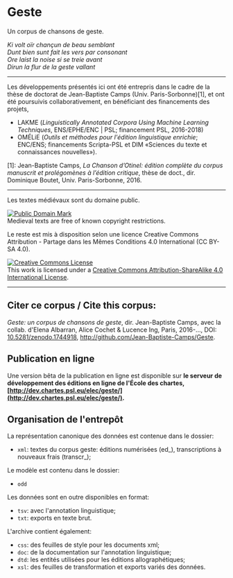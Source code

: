 # Geste

Un corpus de chansons de geste.

*Ki volt oïr chançun de beau semblant*  
*Dunt bien sunt fait les vers par consonant*  
*Ore laist la noise si se treie avant*  
*Dirun la flur de la geste vallant*

***

Les développements présentés ici ont été entrepris dans le cadre de la thèse de doctorat de Jean-Baptiste Camps (Univ. Paris-Sorbonne)\[1\], et ont été poursuivis collaborativement, en bénéficiant des financements des projets,

- LAKME (*Linguistically Annotated Corpora Using Machine Learning Techniques*, ENS/EPHE/ENC | PSL; financement PSL, 2016-2018) 
- OMÉLiE (*Outils et méthodes pour l'édition linguistique enrichie*; ENC/ENS; financements Scripta-PSL et DIM «Sciences du texte et connaissances nouvelles»).


\[1\]: Jean-Baptiste Camps,  _La Chanson d’Otinel: édition complète du corpus manuscrit et prolégomènes à l’édition critique_, thèse de doct., dir. Dominique Boutet, Univ. Paris-Sorbonne, 2016.

***

Les textes médiévaux sont du domaine public.
<p>
<a rel="license" href="http://creativecommons.org/publicdomain/mark/1.0/">
<img src="http://i.creativecommons.org/p/mark/1.0/88x31.png"
     style="border-style: none;" alt="Public Domain Mark" />
</a>
<br />
Medieval texts are free of known copyright restrictions.
</p>
     

Le reste est mis à disposition selon une licence Creative Commons Attribution - Partage dans les Mêmes Conditions 4.0 International (CC BY-SA 4.0).

<a rel="license" href="http://creativecommons.org/licenses/by-sa/4.0/"><img alt="Creative Commons License" style="border-width:0" src="https://i.creativecommons.org/l/by-sa/4.0/88x31.png" /></a><br />This work is licensed under a <a rel="license" href="http://creativecommons.org/licenses/by-sa/4.0/">Creative Commons Attribution-ShareAlike 4.0 International License</a>.

***

## Citer ce corpus / Cite this corpus:

_Geste: un corpus de chansons de geste_, dir. Jean-Baptiste Camps, avec la collab. d'Elena Albarran, Alice Cochet & Lucence Ing, Paris, 2016-…, DOI: [10.5281/zenodo.1744918](https://doi.org/10.5281/zenodo.1744918), <a href="http://github.com/Jean-Baptiste-Camps/Geste">http://github.com/Jean-Baptiste-Camps/Geste</a>.

## Publication en ligne

Une version bêta de la publication en ligne est disponible sur **le serveur de développement des éditions en ligne de l'École des chartes, [http://dev.chartes.psl.eu/elec/geste/](http://dev.chartes.psl.eu/elec/geste/).**

## Organisation de l'entrepôt

La représentation canonique des données est contenue dans le dossier:

- `xml`: textes du corpus geste: éditions numérisées (ed\_), transcriptions à nouveaux frais (transcr\_);

Le modèle est contenu dans le dossier:

- `odd`

Les données sont en outre disponibles en format:

- `tsv`: avec l'annotation linguistique;
- `txt`: exports en texte brut.

L'archive contient également:

- `css`: des feuilles de style pour les documents xml;
- `doc`: de la documentation sur l'annotation linguistique;
- `dtd`: les entités utilisées pour les éditions allographétiques;
- `xsl`: des feuilles de transformation et exports variés des données.




